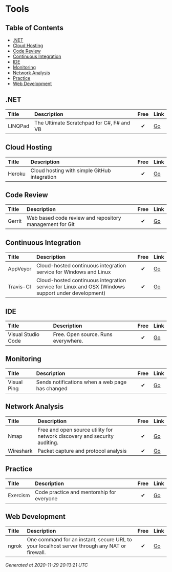 # Tools

## Table of Contents
- [.NET](#net)
- [Cloud Hosting](#cloud-hosting)
- [Code Review](#code-review)
- [Continuous Integration](#continuous-integration)
- [IDE](#ide)
- [Monitoring](#monitoring)
- [Network Analysis](#network-analysis)
- [Practice](#practice)
- [Web Development](#web-development)

## .NET

| Title | Description | Free | Link |
|:--- |:--- |:---:|:--- |
| LINQPad | The Ultimate Scratchpad for C#, F# and VB | ✔ | [Go](https://www.linqpad.net/) |


## Cloud Hosting

| Title | Description | Free | Link |
|:--- |:--- |:---:|:--- |
| Heroku | Cloud hosting with simple GitHub integration | ✔ | [Go](https://www.heroku.com/home) |


## Code Review

| Title | Description | Free | Link |
|:--- |:--- |:---:|:--- |
| Gerrit | Web based code review and repository management for Git | ✔ | [Go](https://www.gerritcodereview.com/) |


## Continuous Integration

| Title | Description | Free | Link |
|:--- |:--- |:---:|:--- |
| AppVeyor | Cloud-hosted continuous integration service for Windows and Linux | ✔ | [Go](https://www.appveyor.com/) |
| Travis-CI | Cloud-hosted continuous integration service for Linux and OSX (Windows support under development) | ✔ | [Go](https://travis-ci.com/) |


## IDE

| Title | Description | Free | Link |
|:--- |:--- |:---:|:--- |
| Visual Studio Code | Free. Open source. Runs everywhere. | ✔ | [Go](https://code.visualstudio.com/) |


## Monitoring

| Title | Description | Free | Link |
|:--- |:--- |:---:|:--- |
| Visual Ping | Sends notifications when a web page has changed | ✔ | [Go](https://visualping.io/) |


## Network Analysis

| Title | Description | Free | Link |
|:--- |:--- |:---:|:--- |
| Nmap | Free and open source utility for network discovery and security auditing. | ✔ | [Go](https://nmap.org/) |
| Wireshark | Packet capture and protocol analysis | ✔ | [Go](https://www.wireshark.org/) |


## Practice

| Title | Description | Free | Link |
|:--- |:--- |:---:|:--- |
| Exercism | Code practice and mentorship for everyone | ✔ | [Go](https://exercism.io/) |


## Web Development

| Title | Description | Free | Link |
|:--- |:--- |:---:|:--- |
| ngrok | One command for an instant, secure URL to your localhost server through any NAT or firewall. | ✔ | [Go](https://ngrok.com/) |



*Generated at 2020-11-29 20:13:21 UTC*